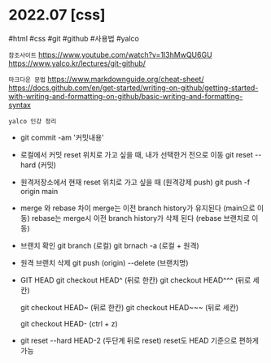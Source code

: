 # 2022.07 [css]
#html #css #git #github #사용법 #yalco

`참조사이트`
https://www.youtube.com/watch?v=1I3hMwQU6GU
https://www.yalco.kr/lectures/git-github/

`마크다운 문법`
https://www.markdownguide.org/cheat-sheet/
https://docs.github.com/en/get-started/writing-on-github/getting-started-with-writing-and-formatting-on-github/basic-writing-and-formatting-syntax

`yalco 인강 정리`
* git commit -am '커밋내용'

* 로컬에서 커밋 reset 위치로 가고 싶을 때, 내가 선택한거 전으로 이동
  git reset --hard (커밋)

* 원격저장소에서 현재 reset 위치로 가고 싶을 때 (원격강제 push)
  git push -f origin main

* merge 와 rebase 차이
  merge는 이전 branch history가 유지된다 (main으로 이동)
  rebase는 merge시 이전 branch history가 삭제 된다 (rebase 브랜치로 이동)

* 브랜치 확인
  git branch (로컬)
  git brnach -a (로컬 + 원격)

* 원격 브랜치 삭제
  git push (origin) --delete (브랜치명)

* GIT HEAD
  git checkout HEAD^ (뒤로 한칸)
  git checkout HEAD^^^ (뒤로 세칸)

  git checkout HEAD~ (뒤로 한칸)
  git checkout HEAD~~~ (뒤로 세칸)  

  git checkout HEAD- (ctrl + z)

* git reset --hard HEAD-2 (두단계 뒤로 reset)
  reset도 HEAD 기준으로 편하게 가능
